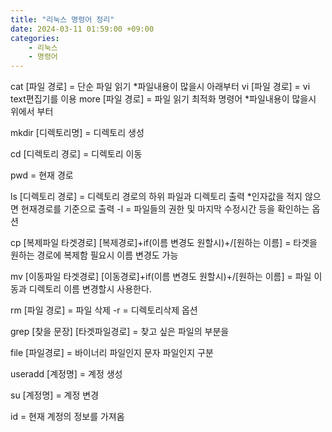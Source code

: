 ```yaml
---
title: "리눅스 명령어 정리"
date: 2024-03-11 01:59:00 +09:00
categories: 
    - 리눅스
    - 명령어
---
```

cat	[파일 경로]	= 단순 파일 읽기 *파일내용이 많을시 아래부터
vi 	[파일 경로]	= vi text편집기를 이용
more 	[파일 경로]	= 파일 읽기 최적화 명령어 *파일내용이 많을시 위에서 부터

mkdir 	[디렉토리명]	= 디렉토리 생성

cd	[디렉토리 경로]	= 디렉토리 이동

pwd	= 현재 경로

ls 	[디렉토리 경로]		= 디렉토리 경로의 하위 파일과 디렉토리 출력 *인자값을 적지 않으면 현재경로를 기준으로 출력
-l	= 파일들의 권한 및 마지막 수정시간 등을 확인하는 옵션

cp 	[복제파일 타겟경로] [복제경로]+if(이름 변경도 원할시)+/[원하는 이름]	= 타겟을 원하는 경로에 복제함 필요시 이름 변경도 가능

mv 	[이동파일 타겟경로] [이동경로]+if(이름 변경도 원할시)+/[원하는 이름]	= 파일 이동과 디렉토리 이름 변경할시 사용한다.

rm 	[파일 경로]	= 파일 삭제
-r 	= 디렉토리삭제 옵션


grep	[찾을 문장] [타겟파일경로]	= 찾고 싶은 파일의 부분을 

file 	[파일경로] 	= 바이너리 파일인지 문자 파일인지 구분

useradd 	[계정명]		= 계정 생성

su 	[계정명]		= 계정 변경

id	= 현재 계정의 정보를 가져옴 
